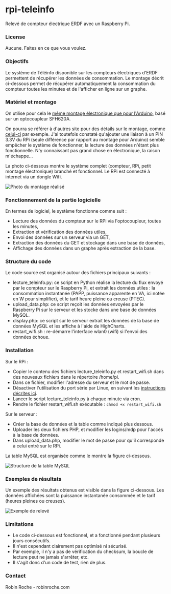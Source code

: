 # rpi-teleinfo

Relevé de compteur électrique ERDF avec un Raspberry Pi.

### License

Aucune. Faites en ce que vous voulez.

### Objectifs

Le système de Téléinfo disponible sur les compteurs électriques d'ERDF permettent de récupérer les données de consommation. Le montage décrit ci-dessous permet de récupérer automatiquement la consommation du compteur toutes les minutes et de l'afficher en ligne sur un graphe.

### Matériel et montage

On utilise pour cela le [même montage électronique que pour l'Arduino](https://github.com/robinroche/arduino-teleinfo), basé sur un optocoupleur SFH620A.

On pourra se référer à d'autres site pour des détails sur le montage, comme [celui-ci](http://www.magdiblog.fr/gpio/teleinfo-edf-suivi-conso-de-votre-compteur-electrique/) par exemple. J'ai toutefois constaté qu'ajouter une liaison à un PIN 3.3V du RPi (seule différence par rapport au montage pour Arduino) semble empêcher le système de fonctionner, la lecture des données n'étant plus fonctionnelle. N'y connaissant pas grand chose en électronique, la raison m'échappe...

La photo ci-dessous montre le système complet (compteur, RPi, petit montage électronique) branché et fonctionnel. Le RPi est connecté à internet via un dongle Wifi.

![Photo du montage réalisé](http://robinroche.com/webpage/images/400px-IMG_6326.JPG)

### Fonctionnement de la partie logicielle

En termes de logiciel, le système fonctionne comme suit :
- Lecture des données du compteur sur le RPi via l'optocoupleur, toutes les minutes,
- Extraction et vérification des données utiles,
- Envoi des données sur un serveur via un GET,
- Extraction des données du GET et stockage dans une base de données,
- Affichage des données dans un graphe après extraction de la base.

### Structure du code

Le code source est organisé autour des fichiers principaux suivants :

- lecture_teleinfo.py: ce script en Python réalise la lecture du flux envoyé par le compteur sur le Raspberry Pi, et extrait les données utiles : la consommation instantanée (PAPP, puissance apparente en VA, ici notée en W pour simplifier), et le tarif heure pleine ou creuse (PTEC).
- upload_data.php: ce script reçoit les données envoyées par le Raspberry Pi sur le serveur et les stocke dans une base de données MySQL.
- display.php: ce script sur le serveur extrait les données de la base de données MySQL et les affiche à l'aide de HighCharts.
- restart_wifi.sh : re-démarre l'interface wlan0 (wifi) si l'envoi des données échoue.

### Installation

Sur le RPi :

- Copier le contenu des fichiers lecture_teleinfo.py et restart_wifi.sh dans des nouveaux fichiers dans le répertoire /home/pi.
- Dans ce fichier, modifier l'adresse du serveur et le mot de passe.
- Désactiver l'utilisation du port série par Linux, en suivant les [instructions décrites ici](http://elinux.org/RPi_Serial_Connection#Preventing_Linux_using_the_serial_port).
- Lancer le script lecture_teleinfo.py à chaque minute via cron.
- Rendre le fichier restart_wifi.sh exécutable : `chmod +x restart_wifi.sh`

Sur le serveur :

- Créer la base de données et la table comme indiqué plus dessous.
- Uploader les deux fichiers PHP, et modifier les logins/mdp pour l'accès à la base de données.
- Dans upload_data.php, modifier le mot de passe pour qu'il corresponde à celui entré sur le RPi.

La table MySQL est organisée comme le montre la figure ci-dessous.

![Structure de la table MySQL](http://robinroche.com/webpage/images/Table.PNG)

### Exemples de résultats

Un exemple des résultats obtenus est visible dans la figure ci-dessous. Les données affichées sont la puissance instantanée consommée et le tarif (heures pleines ou creuses).

![Exemple de relevé](http://robinroche.com/webpage/images/Screenshot.PNG)

### Limitations

- Le code ci-dessous est fonctionnel, et a fonctionné pendant plusieurs jours consécutifs. 
- Il n'est cependant clairement pas optimisé ni sécurisé. 
- Par exemple, il n'y a pas de vérification du checksum, la boucle de lecture peut ne jamais s'arrêter, etc. 
- Il s'agit donc d'un code de test, rien de plus.

### Contact

Robin Roche - robinroche.com
